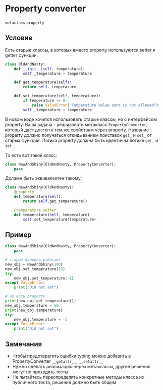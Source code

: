 # Property converter

`metaclass` `property`

## Условие

Есть старые классы, в которых вместо property используются setter и getter функции.

```python
class OldAndNasty:
    def __init__(self, temperature):
        self._temperature = temperature

    def get_temperature(self):
        return self._temperature

    def set_temperature(self, temperature):
        if temperature <= 0:
            raise ValueError("Temperature below zero is not allowed")
        self._temperature = temperature
```

В новом коде хочется использовать старые классы, но с интерфейсом property.
Ваша задача - реализовать метакласс `PropertyConverter`, который даст доступ к тем же свойствам через property.
Название property должно получаться откидыванием приставок `get_` и `set_` от старых функций.
Логика property должна быть идентична логике `get_` и `set_`.

То есть вот такой класс:

```python
class NewAndShiny(OldAndNasty, PropertyConverter):
    pass
```

Должен быть эквивалентен такому:

```python
class NewAndShiny(OldAndNasty):
    @property
    def temperature(self):
        return self.get_temperature()

    @temperature.setter
    def temperature(self, temperature)
        self.set_temperature(temperature)
```

## Пример

```python
class NewAndShiny(OldAndNasty, PropertyConverter):
    pass

# старые функции работают
new_obj = NewAndShiny(100)
new_obj.set_temperature(10)
try:
    new_obj.set_temperature(-1)
except ValueError:
    print("Did not set")

# но есть property
print(new_obj.get_temperature())
new_obj.temperature = 50
print(new_obj.temperature)
try:
    new_obj.temperature = -1
except ValueError:
    print("Did not set")
```

## Замечания

* Чтобы предотвратить ошибки typing можно добавить в PropertyConverter `__getattr__`, `__setattr__` 
* Нужно сделать реализацию через метаклассы, другие решения могут не проходить тесты
* Не пытайтесь переопределять конкретные методы класса из публичного теста, решение должно быть общим
